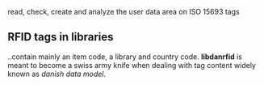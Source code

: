 read, check, create and analyze the user data area on ISO 15693 tags

## RFID tags in libraries ##
..contain mainly an item code, a library and country code. **libdanrfid** is meant to become a swiss army knife when dealing with tag content widely known as _danish data model_.
